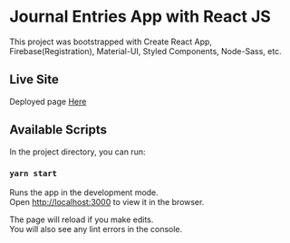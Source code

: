 Journal Entries App with React JS
=============
This project was bootstrapped with Create React App, Firebase(Registration), Material-UI, Styled Components, Node-Sass, etc.


Live Site
-----------
Deployed page [Here](https://6011d74f84ce3c009d726cae--dreamy-shockley-01c3d8.netlify.app/)


Available Scripts
-----------
In the project directory, you can run:

### `yarn start`

Runs the app in the development mode.\
Open [http://localhost:3000](http://localhost:3000) to view it in the browser.

The page will reload if you make edits.\
You will also see any lint errors in the console.
